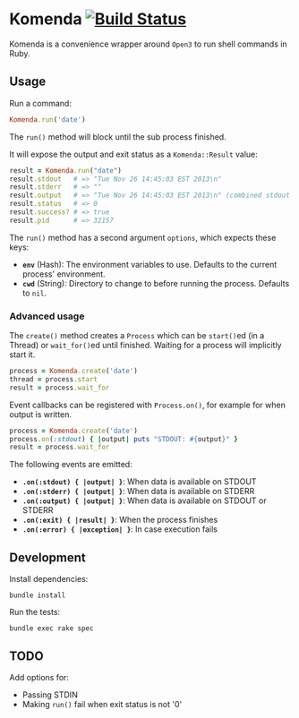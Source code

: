 Komenda [![Build Status](https://travis-ci.org/cargomedia/komenda.svg)](https://travis-ci.org/cargomedia/komenda)
=======
Komenda is a convenience wrapper around `Open3` to run shell commands in Ruby.

Usage
-----
Run a command:
```ruby
Komenda.run('date')
```

The `run()` method will block until the sub process finished.

It will expose the output and exit status as a `Komenda::Result` value:
```ruby
result = Komenda.run("date")
result.stdout   # => "Tue Nov 26 14:45:03 EST 2013\n"
result.stderr   # => ""
result.output   # => "Tue Nov 26 14:45:03 EST 2013\n" (combined stdout + stderr)
result.status   # => 0
result.success? # => true
result.pid      # => 32157
```

The `run()` method has a second argument `options`, which expects these keys:
- **`env`** (Hash): The environment variables to use. Defaults to the current process' environment.
- **`cwd`** (String): Directory to change to before running the process. Defaults to `nil`.

### Advanced usage
The `create()` method creates a `Process` which can be `start()`ed (in a Thread) or `wait_for()`ed until finished.
Waiting for a process will implicitly start it.
```ruby
process = Komenda.create('date')
thread = process.start
result = process.wait_for
```

Event callbacks can be registered with `Process.on()`, for example for when output is written.
```ruby
process = Komenda.create('date')
process.on(:stdout) { |output| puts "STDOUT: #{output}" }
result = process.wait_for
```
The following events are emitted:
- **`.on(:stdout) { |output| }`**: When data is available on STDOUT
- **`.on(:stderr) { |output| }`**: When data is available on STDERR
- **`.on(:output) { |output| }`**: When data is available on STDOUT or STDERR
- **`.on(:exit) { |result| }`**: When the process finishes
- **`.on(:error) { |exception| }`**: In case execution fails

Development
-----------
Install dependencies:
```
bundle install
```

Run the tests:
```
bundle exec rake spec
```

TODO
----
Add options for:
- Passing STDIN
- Making `run()` fail when exit status is not '0'

